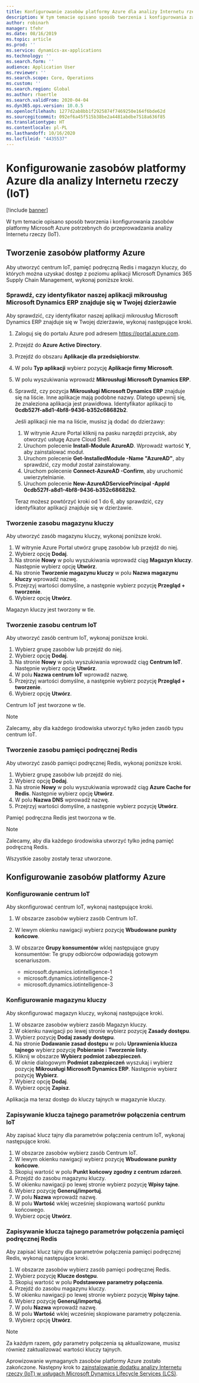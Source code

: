 ```yaml
---
title: Konfigurowanie zasobów platformy Azure dla analizy Internetu rzeczy (IoT)
description: W tym temacie opisano sposób tworzenia i konfigurowania zasobów platformy Microsoft Azure potrzebnych do przeprowadzania analizy Internetu rzeczy (IoT).
author: robinarh
manager: tfehr
ms.date: 08/16/2019
ms.topic: article
ms.prod: ''
ms.service: dynamics-ax-applications
ms.technology: ''
ms.search.form: ''
audience: Application User
ms.reviewer: ''
ms.search.scope: Core, Operations
ms.custom: ''
ms.search.region: Global
ms.author: rhaertle
ms.search.validFrom: 2020-04-04
ms.dyn365.ops.version: 10.0.5
ms.openlocfilehash: 1277d2ab8bb1f2925874f7469250e164f6bde62d
ms.sourcegitcommit: 092ef6a45f515b38be2a4481abdbe7518a636f85
ms.translationtype: HT
ms.contentlocale: pl-PL
ms.lasthandoff: 10/16/2020
ms.locfileid: "4435537"
---
```

# <a name="set-up-azure-resources-for-iot-intelligence"></a>Konfigurowanie zasobów platformy Azure dla analizy Internetu rzeczy (IoT)

[!include [banner](../../includes/banner.md)]

W tym temacie opisano sposób tworzenia i konfigurowania zasobów platformy Microsoft Azure potrzebnych do przeprowadzania analizy Internetu rzeczy (IoT).

## <a name="create-azure-resources"></a>Tworzenie zasobów platformy Azure

Aby utworzyć centrum IoT, pamięć podręczną Redis i magazyn kluczy, do których można uzyskać dostęp z poziomu aplikacji Microsoft Dynamics 365 Supply Chain Management, wykonaj poniższe kroki.

### <a name="verify-that-the-microsoft-dynamics-erp-microservices-first-party-app-id-is-in-your-tenant"></a>Sprawdź, czy identyfikator naszej aplikacji mikrousług Microsoft Dynamics ERP znajduje się w Twojej dzierżawie

Aby sprawdzić, czy identyfikator naszej aplikacji mikrousług Microsoft Dynamics ERP znajduje się w Twojej dzierżawie, wykonaj następujące kroki.

1. Zaloguj się do portalu Azure pod adresem <https://portal.azure.com>.
2. Przejdź do **Azure Active Directory**.
3. Przejdź do obszaru **Aplikacje dla przedsiębiorstw**.
4. W polu **Typ aplikacji** wybierz pozycję **Aplikacje firmy Microsoft**.
5. W polu wyszukiwania wprowadź **Mikrousługi Microsoft Dynamics ERP**.
6. Sprawdź, czy pozycja **Mikrousługi Microsoft Dynamics ERP** znajduje się na liście. Inne aplikacje mają podobne nazwy. Dlatego upewnij się, że znaleziona aplikacja jest prawidłowa. Identyfikator aplikacji to **0cdb527f-a8d1-4bf8-9436-b352c68682b2**.

    Jeśli aplikacji nie ma na liście, musisz ją dodać do dzierżawy:

    1. W witrynie Azure Portal kliknij na pasku narzędzi przycisk, aby otworzyć usługę Azure Cloud Shell.
    2. Uruchom polecenie **Install-Module AzureAD**. Wprowadź wartość **Y**, aby zainstalować moduł.
    3. Uruchom polecenie **Get-InstalledModule -Name "AzureAD"**, aby sprawdzić, czy moduł został zainstalowany.
    4. Uruchom polecenie **Connect-AzureAD -Confirm**, aby uruchomić uwierzytelnianie.
    5. Uruchom polecenie **New-AzureADServicePrincipal -AppId 0cdb527f-a8d1-4bf8-9436-b352c68682b2**.

    Teraz możesz powtórzyć kroki od 1 do 6, aby sprawdzić, czy identyfikator aplikacji znajduje się w dzierżawie.

### <a name="create-a-key-vault-resource"></a>Tworzenie zasobu magazynu kluczy

Aby utworzyć zasób magazynu kluczy, wykonaj poniższe kroki.

1. W witrynie Azure Portal utwórz grupę zasobów lub przejdź do niej.
2. Wybierz opcję **Dodaj**.
3. Na stronie **Nowy** w polu wyszukiwania wprowadź ciąg **Magazyn kluczy**. Następnie wybierz opcję **Utwórz**.
4. Na stronie **Tworzenie magazynu kluczy** w polu **Nazwa magazynu kluczy** wprowadź nazwę.
5. Przejrzyj wartości domyślne, a następnie wybierz pozycję **Przegląd + tworzenie**.
6. Wybierz opcję **Utwórz**.

Magazyn kluczy jest tworzony w tle.

### <a name="create-an-iot-hub-resource"></a>Tworzenie zasobu centrum IoT

Aby utworzyć zasób centrum IoT, wykonaj poniższe kroki.

1. Wybierz grupę zasobów lub przejdź do niej.
2. Wybierz opcję **Dodaj**.
3. Na stronie **Nowy** w polu wyszukiwania wprowadź ciąg **Centrum IoT**. Następnie wybierz opcję **Utwórz**.
4. W polu **Nazwa centrum IoT** wprowadź nazwę.
5. Przejrzyj wartości domyślne, a następnie wybierz pozycję **Przegląd + tworzenie**.
6. Wybierz opcję **Utwórz**.

Centrum IoT jest tworzone w tle.

> [!NOTE]
> Zalecamy, aby dla każdego środowiska utworzyć tylko jeden zasób typu centrum IoT.

### <a name="create-a-redis-cache-resource"></a>Tworzenie zasobu pamięci podręcznej Redis

Aby utworzyć zasób pamięci podręcznej Redis, wykonaj poniższe kroki.

1. Wybierz grupę zasobów lub przejdź do niej.
2. Wybierz opcję **Dodaj**.
3. Na stronie **Nowy** w polu wyszukiwania wprowadź ciąg **Azure Cache for Redis**. Następnie wybierz opcję **Utwórz**.
4. W polu **Nazwa DNS** wprowadź nazwę.
5. Przejrzyj wartości domyślne, a następnie wybierz pozycję **Utwórz**.

Pamięć podręczna Redis jest tworzona w tle.

> [!NOTE]
> Zalecamy, aby dla każdego środowiska utworzyć tylko jedną pamięć podręczną Redis.

Wszystkie zasoby zostały teraz utworzone.

## <a name="configure-the-azure-resources"></a>Konfigurowanie zasobów platformy Azure

### <a name="configure-the-iot-hub"></a>Konfigurowanie centrum IoT

Aby skonfigurować centrum IoT, wykonaj następujące kroki.

1. W obszarze zasobów wybierz zasób Centrum IoT.
2. W lewym okienku nawigacji wybierz pozycję **Wbudowane punkty końcowe**.
3. W obszarze **Grupy konsumentów** wklej następujące grupy konsumentów: Te grupy odbiorców odpowiadają gotowym scenariuszom.

    + microsoft.dynamics.iotintelligence-1
    + microsoft.dynamics.iotintelligence-2
    + microsoft.dynamics.iotintelligence-3

### <a name="configure-the-key-vault"></a>Konfigurowanie magazynu kluczy

Aby skonfigurować magazyn kluczy, wykonaj następujące kroki.

1. W obszarze zasobów wybierz zasób Magazyn kluczy.
2. W okienku nawigacji po lewej stronie wybierz pozycję **Zasady dostępu**.
3. Wybierz pozycję **Dodaj zasady dostępu**.
4. Na stronie **Dodawanie zasad dostępu** w polu **Uprawnienia klucza tajnego** wybierz pozycję **Pobieranie** i **Tworzenie listy**.
5. Kliknij w obszarze **Wybierz podmiot zabezpieczeń**.
6. W oknie dialogowym **Podmiot zabezpieczeń** wyszukaj i wybierz pozycję **Mikrousługi Microsoft Dynamics ERP**. Następnie wybierz pozycję **Wybierz**.
7. Wybierz opcję **Dodaj**.
8. Wybierz opcję **Zapisz**.

Aplikacja ma teraz dostęp do kluczy tajnych w magazynie kluczy.

### <a name="save-the-iot-hub-connection-string-secret"></a>Zapisywanie klucza tajnego parametrów połączenia centrum IoT

Aby zapisać klucz tajny dla parametrów połączenia centrum IoT, wykonaj następujące kroki.

1. W obszarze zasobów wybierz zasób Centrum IoT.
2. W lewym okienku nawigacji wybierz pozycję **Wbudowane punkty końcowe**.
3. Skopiuj wartość w polu **Punkt końcowy zgodny z centrum zdarzeń**.
4. Przejdź do zasobu magazynu kluczy.
5. W okienku nawigacji po lewej stronie wybierz pozycję **Wpisy tajne**.
6. Wybierz pozycję **Generuj/importuj**.
7. W polu **Nazwa** wprowadź nazwę.
8. W polu **Wartość** wklej wcześniej skopiowaną wartość punktu końcowego.
9. Wybierz opcję **Utwórz**.

### <a name="save-the-redis-cache-connection-string-secret"></a>Zapisywanie klucza tajnego parametrów połączenia pamięci podręcznej Redis

Aby zapisać klucz tajny dla parametrów połączenia pamięci podręcznej Redis, wykonaj następujące kroki.

1. W obszarze zasobów wybierz zasób pamięci podręcznej Redis.
2. Wybierz pozycję **Klucze dostępu**.
3. Skopiuj wartość w polu **Podstawowe parametry połączenia**.
4. Przejdź do zasobu magazynu kluczy.
5. W okienku nawigacji po lewej stronie wybierz pozycję **Wpisy tajne**.
6. Wybierz pozycję **Generuj/importuj**.
7. W polu **Nazwa** wprowadź nazwę.
8. W polu **Wartość** wklej wcześniej skopiowane parametry połączenia.
9. Wybierz opcję **Utwórz**.

> [!NOTE]
> Za każdym razem, gdy parametry połączenia są aktualizowane, musisz również zaktualizować wartości kluczy tajnych.

Aprowizowanie wymaganych zasobów platformy Azure zostało zakończone. Następny krok to [zainstalowanie dodatku analizy Internetu rzeczy (IoT) w usługach Microsoft Dynamics Lifecycle Services (LCS)](iot-lcs-setup.md).
